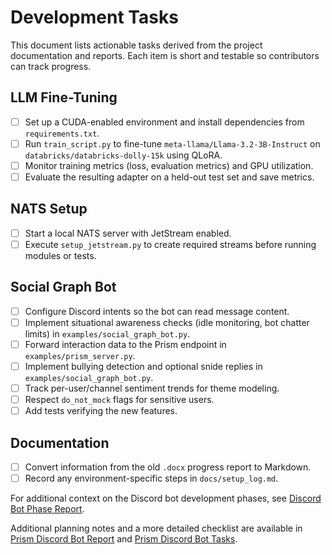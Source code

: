 # Development Tasks

This document lists actionable tasks derived from the project documentation and reports. Each item is short and testable so contributors can track progress.

## LLM Fine-Tuning
- [ ] Set up a CUDA-enabled environment and install dependencies from `requirements.txt`.
- [ ] Run `train_script.py` to fine-tune `meta-llama/Llama-3.2-3B-Instruct` on `databricks/databricks-dolly-15k` using QLoRA.
- [ ] Monitor training metrics (loss, evaluation metrics) and GPU utilization.
- [ ] Evaluate the resulting adapter on a held-out test set and save metrics.

## NATS Setup
- [ ] Start a local NATS server with JetStream enabled.
- [ ] Execute `setup_jetstream.py` to create required streams before running modules or tests.

## Social Graph Bot
- [ ] Configure Discord intents so the bot can read message content.
- [ ] Implement situational awareness checks (idle monitoring, bot chatter limits) in `examples/social_graph_bot.py`.
- [ ] Forward interaction data to the Prism endpoint in `examples/prism_server.py`.
- [ ] Implement bullying detection and optional snide replies in `examples/social_graph_bot.py`.
- [ ] Track per-user/channel sentiment trends for theme modeling.
- [ ] Respect `do_not_mock` flags for sensitive users.
- [ ] Add tests verifying the new features.

## Documentation
- [ ] Convert information from the old `.docx` progress report to Markdown.
- [ ] Record any environment-specific steps in `docs/setup_log.md`.

For additional context on the Discord bot development phases, see
[Discord Bot Phase Report](discord_bot_phase_report.md).

Additional planning notes and a more detailed checklist are available in
[Prism Discord Bot Report](prism_discord_bot_report.md) and
[Prism Discord Bot Tasks](prism_discord_bot_tasks.md).

